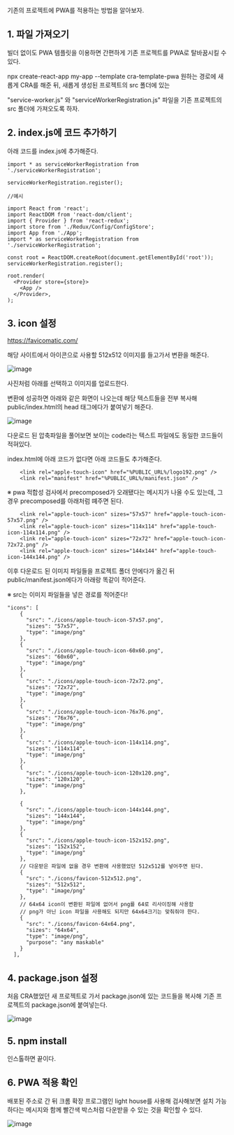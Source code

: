 기존의 프로젝트에 PWA를 적용하는 방법을 알아보자.

## 1. 파일 가져오기

빌더 없이도 PWA 템플릿을 이용하면 간편하게 기존 프로젝트를 PWA로 탈바꿈시킬 수 있다.

npx create-react-app my-app --template cra-template-pwa
원하는 경로에 새롭게 CRA를 해준 뒤, 새롭게 생성된 프로젝트의 src 폴더에 있는

"service-worker.js" 와 "serviceWorkerRegistration.js" 파일을 기존 프로젝트의 src 폴더에 가져오도록 하자.

## 2. index.js에 코드 추가하기

아래 코드를 index.js에 추가해준다.

```
import * as serviceWorkerRegistration from './serviceWorkerRegistration';

serviceWorkerRegistration.register();
```

```
//예시

import React from 'react';
import ReactDOM from 'react-dom/client';
import { Provider } from 'react-redux';
import store from './Redux/Config/ConfigStore';
import App from './App';
import * as serviceWorkerRegistration from './serviceWorkerRegistration';

const root = ReactDOM.createRoot(document.getElementById('root'));
serviceWorkerRegistration.register();

root.render(
  <Provider store={store}>
    <App />
  </Provider>,
);
```

## 3. icon 설정

https://favicomatic.com/

해당 사이트에서 아이콘으로 사용할 512x512 이미지를 들고가서 변환을 해준다.

![image](https://github.com/jhchoi1182/next-blog/assets/116577489/83b9816d-9685-4e7c-9b07-c20ea3e09536)

사진처럼 아래를 선택하고 이미지를 업로드한다.

변환에 성공하면 아래와 같은 화면이 나오는데 해당 텍스트들을 전부 복사해 public/index.html의 head 태그에다가 붙여넣기 해준다.

![image](https://github.com/jhchoi1182/next-blog/assets/116577489/98113d5d-b25f-47d1-aa79-967ae15b85ba)

다운로드 된 압축파일을 풀어보면 보이는 code라는 텍스트 파일에도 동일한 코드들이 적혀있다.

index.html에 아래 코드가 없다면 아래 코드들도 추가해준다.

```
    <link rel="apple-touch-icon" href="%PUBLIC_URL%/logo192.png" />
    <link rel="manifest" href="%PUBLIC_URL%/manifest.json" />
```

※ pwa 적합성 검사에서 precomposed가 오래됐다는 메시지가 나올 수도 있는데, 그 경우 precomposed를 아래처럼 뗴주면 된다.

```
    <link rel="apple-touch-icon" sizes="57x57" href="apple-touch-icon-57x57.png" />
    <link rel="apple-touch-icon" sizes="114x114" href="apple-touch-icon-114x114.png" />
    <link rel="apple-touch-icon" sizes="72x72" href="apple-touch-icon-72x72.png" />
    <link rel="apple-touch-icon" sizes="144x144" href="apple-touch-icon-144x144.png" />
```

이후 다운로드 된 이미지 파일들을 프로젝트 폴더 안에다가 옮긴 뒤 public/manifest.json에다가 아래랑 똑같이 적어준다.

※ src는 이미지 파일들을 넣은 경로를 적어준다!

```
"icons": [
    {
      "src": "./icons/apple-touch-icon-57x57.png",
      "sizes": "57x57",
      "type": "image/png"
    },
    {
      "src": "./icons/apple-touch-icon-60x60.png",
      "sizes": "60x60",
      "type": "image/png"
    },
    {
      "src": "./icons/apple-touch-icon-72x72.png",
      "sizes": "72x72",
      "type": "image/png"
    },
    {
      "src": "./icons/apple-touch-icon-76x76.png",
      "sizes": "76x76",
      "type": "image/png"
    },
    {
      "src": "./icons/apple-touch-icon-114x114.png",
      "sizes": "114x114",
      "type": "image/png"
    },
    {
      "src": "./icons/apple-touch-icon-120x120.png",
      "sizes": "120x120",
      "type": "image/png"
    },

    {
      "src": "./icons/apple-touch-icon-144x144.png",
      "sizes": "144x144",
      "type": "image/png"
    },
    {
      "src": "./icons/apple-touch-icon-152x152.png",
      "sizes": "152x152",
      "type": "image/png"
    },
    // 다운받은 파일에 없을 경우 변환에 사용했었던 512x512를 넣어주면 된다.
    {
      "src": "./icons/favicon-512x512.png",
      "sizes": "512x512",
      "type": "image/png"
    },
    // 64x64 icon이 변환된 파일에 없어서 png를 64로 리사이징해 사용함
    // png가 아닌 icon 파일을 사용해도 되지만 64x64크기는 맞춰줘야 한다.
    {
      "src": "./icons/favicon-64x64.png",
      "sizes": "64x64",
      "type": "image/png",
      "purpose": "any maskable"
    }
  ],
```

## 4. package.json 설정

처음 CRA했었던 새 프로젝트로 가서 package.json에 있는 코드들을 복사해 기존 프로젝트의 package.json에 붙여넣는다.

![image](https://github.com/jhchoi1182/next-blog/assets/116577489/8063109f-22e1-4e29-8083-429dcc15c4c0)

## 5. npm install

인스톨하면 끝이다.

## 6. PWA 적용 확인

배포된 주소로 간 뒤 크롬 확장 프로그램인 light house를 사용해 검사해보면 설치 가능하다는 메시지와 함께 빨간색 박스처럼 다운받을 수 있는 것을 확인할 수 있다.

![image](https://github.com/jhchoi1182/next-blog/assets/116577489/1adde0a2-4174-495f-bdfa-42d6e2660dc7)
